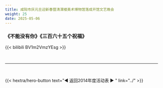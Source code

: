 ```yaml
---
title: 咸阳市庆元旦迎新春暨清渭楼美术博物馆落成开馆文艺晚会
weight: 25
date: 2025-05-06
---
```


### 《不能没有你》《三百六十五个祝福》

{{< bilibili BV1m2VmzYEsg >}}

<br>
<hr>
<br>

{{< hextra/hero-button text="◀ 返回2014年度活动表 ▶ " link="../" >}}